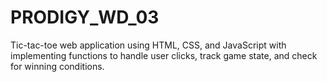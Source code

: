 # PRODIGY_WD_03
Tic-tac-toe web application using HTML, CSS, and JavaScript with implementing functions to handle user clicks, track game state, and check for winning conditions.
